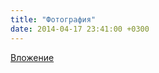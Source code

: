 ```yaml
---
title: "Фотография"
date: 2014-04-17 23:41:00 +0300
---
```



[Вложение](/assets/vk_photos/3/y87S4Y_JhzU.jpg)
